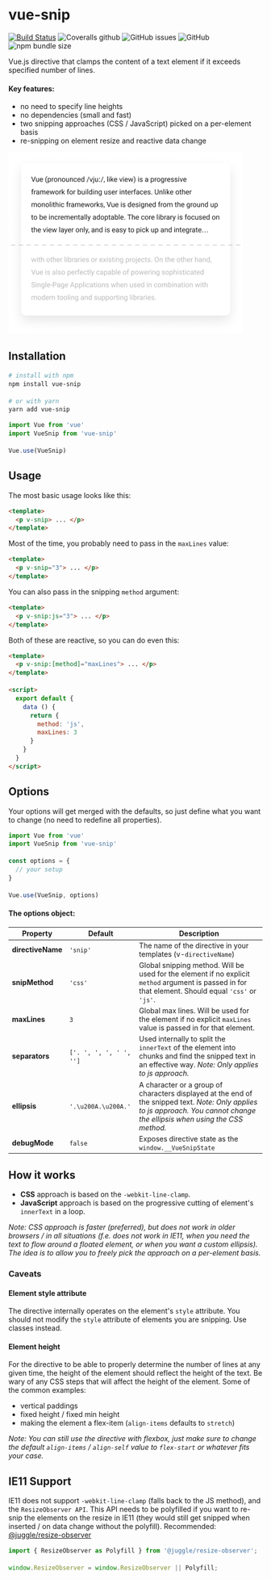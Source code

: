 # vue-snip

[![Build Status](https://travis-ci.org/ajobi/vue-snip.svg?branch=master)](https://travis-ci.org/ajobi/vue-snip)
![Coveralls github](https://img.shields.io/coveralls/github/ajobi/vue-snip)
![GitHub issues](https://img.shields.io/github/issues/ajobi/vue-snip)
![GitHub](https://img.shields.io/github/license/ajobi/vue-snip)
![npm bundle size](https://img.shields.io/bundlephobia/minzip/vue-snip)

Vue.js directive that clamps the content of a text element if it exceeds specified number of lines.

#### Key features:
* no need to specify line heights
* no dependencies (small and fast)
* two snipping approaches (CSS / JavaScript) picked on a per-element basis
* re-snipping on element resize and reactive data change

![](assets/illustration.png)

## Installation

``` bash
# install with npm
npm install vue-snip

# or with yarn
yarn add vue-snip
```

``` javascript
import Vue from 'vue'
import VueSnip from 'vue-snip'

Vue.use(VueSnip)
```

## Usage

The most basic usage looks like this:

``` html
<template>
  <p v-snip> ... </p>
</template>
```

Most of the time, you probably need to pass in the `maxLines` value:

``` html
<template>
  <p v-snip="3"> ... </p>
</template>
```

You can also pass in the snipping `method` argument:

``` html
<template>
  <p v-snip:js="3"> ... </p>
</template>
```

Both of these are reactive, so you can do even this:

``` html
<template>
  <p v-snip:[method]="maxLines"> ... </p>
</template>

<script>
  export default {
    data () {
      return {
        method: 'js',
        maxLines: 3
      }
    }
  }
</script>
```

## Options

Your options will get merged with the defaults, so just define what you want to change (no need to redefine all properties).

``` javascript
import Vue from 'vue'
import VueSnip from 'vue-snip'

const options = {
  // your setup
}

Vue.use(VueSnip, options)
```

#### The options object:

| Property | Default | Description |
| --- | --- | --- |
| **directiveName** | `'snip'` | The name of the directive in your templates (v-`directiveName`) |
| **snipMethod** | `'css'` | Global snipping method. Will be used for the element if no explicit `method` argument is passed in for that element. Should equal `'css'` or `'js'`. |
| **maxLines** | `3` | Global max lines. Will be used for the element if no explicit `maxLines` value is passed in for that element. |
| **separators** | `['. ', ', ', ' ', '']` | Used internally to split the `innerText` of the element into chunks and find the snipped text in an effective way. *Note: Only applies to js approach.* |
| **ellipsis** | `'.\u200A.\u200A.'` | A character or a group of characters displayed at the end of the snipped text. *Note: Only applies to js approach. You cannot change the ellipsis when using the CSS method.* |
| **debugMode** | `false` | Exposes directive state as the `window.__VueSnipState` |

## How it works

- **CSS** approach is based on the `-webkit-line-clamp`.
- **JavaScript** approach is based on the progressive cutting of element's `innerText` in a loop.

*Note: CSS approach is faster (preferred), but does not work in older browsers / in all situations (f.e. does not work in IE11, when you need the text to flow around a floated element, or when you want a custom ellipsis). The idea is to allow you to freely pick the approach on a per-element basis.*

### Caveats

#### Element style attribute

The directive internally operates on the element's `style` attribute. You should not modify the `style` attribute of elements you are snipping. Use classes instead.

#### Element height

For the directive to be able to properly determine the number of lines at any given time, the height of the element should reflect the height of the text. Be wary of any CSS steps that will affect the height of the element. Some of the common examples:
* vertical paddings
* fixed height / fixed min height
* making the element a flex-item (`align-items` defaults to `stretch`)

*Note: You can still use the directive with flexbox, just make sure to change the default `align-items` / `align-self` value to `flex-start` or whatever fits your case.*

## IE11 Support

IE11 does not support `-webkit-line-clamp` (falls back to the JS method), and the `ResizeObserver API`. This API needs to be polyfilled if you want to re-snip the elements on the resize in IE11 (they would still get snipped when inserted / on data change without the polyfill). Recommended: [@juggle/resize-observer](https://www.npmjs.com/package/@juggle/resize-observer)

``` javascript
import { ResizeObserver as Polyfill } from '@juggle/resize-observer';
 
window.ResizeObserver = window.ResizeObserver || Polyfill;
```
